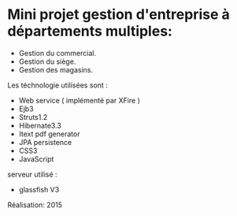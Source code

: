 # Mini projet gestion d'entreprise à départements multiples:
- Gestion du commercial.
- Gestion du siège. 
- Gestion des magasins.

Les téchnologie utilisées sont : 

- Web service ( implémenté par XFire ) 
- Ejb3
- Struts1.2
- Hibernate3.3
- Itext pdf generator
- JPA persistence
- CSS3
- JavaScript

serveur utilisé :
- glassfish V3

Réalisation: 2015
